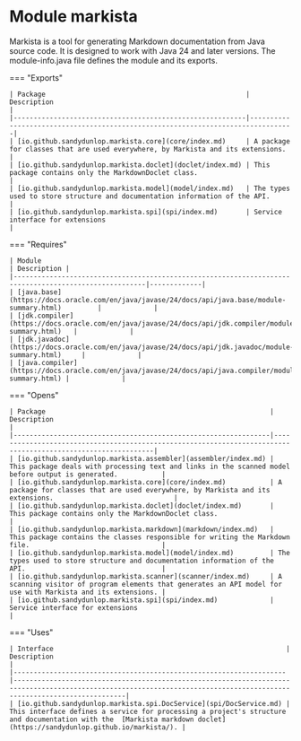 # Module markista


Markista is a tool for generating Markdown documentation from Java source code.
It is designed to work with Java 24 and later versions.
The module-info.java file defines the module and its exports.

=== "Exports"

    | Package                                                  | Description                                                                     |
    |----------------------------------------------------------|---------------------------------------------------------------------------------|
    | [io.github.sandydunlop.markista.core](core/index.md)     | A package for classes that are used everywhere, by Markista and its extensions. |
    | [io.github.sandydunlop.markista.doclet](doclet/index.md) | This package contains only the MarkdownDoclet class.                            |
    | [io.github.sandydunlop.markista.model](model/index.md)   | The types used to store structure and documentation information of the API.     |
    | [io.github.sandydunlop.markista.spi](spi/index.md)       | Service interface for extensions                                                |


=== "Requires"

    | Module                                                                                                | Description |
    |-------------------------------------------------------------------------------------------------------|-------------|
    | [java.base](https://docs.oracle.com/en/java/javase/24/docs/api/java.base/module-summary.html)         |             |
    | [jdk.compiler](https://docs.oracle.com/en/java/javase/24/docs/api/jdk.compiler/module-summary.html)   |             |
    | [jdk.javadoc](https://docs.oracle.com/en/java/javase/24/docs/api/jdk.javadoc/module-summary.html)     |             |
    | [java.compiler](https://docs.oracle.com/en/java/javase/24/docs/api/java.compiler/module-summary.html) |             |


=== "Opens"

    | Package                                                        | Description                                                                                                  |
    |----------------------------------------------------------------|--------------------------------------------------------------------------------------------------------------|
    | [io.github.sandydunlop.markista.assembler](assembler/index.md) | This package deals with processing text and links in the scanned model before output is generated.           |
    | [io.github.sandydunlop.markista.core](core/index.md)           | A package for classes that are used everywhere, by Markista and its extensions.                              |
    | [io.github.sandydunlop.markista.doclet](doclet/index.md)       | This package contains only the MarkdownDoclet class.                                                         |
    | [io.github.sandydunlop.markista.markdown](markdown/index.md)   | This package contains the classes responsible for writing the Markdown file.                                 |
    | [io.github.sandydunlop.markista.model](model/index.md)         | The types used to store structure and documentation information of the API.                                  |
    | [io.github.sandydunlop.markista.scanner](scanner/index.md)     | A scanning visitor of program elements that generates an API model for use with Markista and its extensions. |
    | [io.github.sandydunlop.markista.spi](spi/index.md)             | Service interface for extensions                                                                             |


=== "Uses"

    | Interface                                                          | Description                                                                                                                                                            |
    |--------------------------------------------------------------------|------------------------------------------------------------------------------------------------------------------------------------------------------------------------|
    | [io.github.sandydunlop.markista.spi.DocService](spi/DocService.md) | This interface defines a service for processing a project's structure and documentation with the  [Markista markdown doclet](https://sandydunlop.github.io/markista/). |


